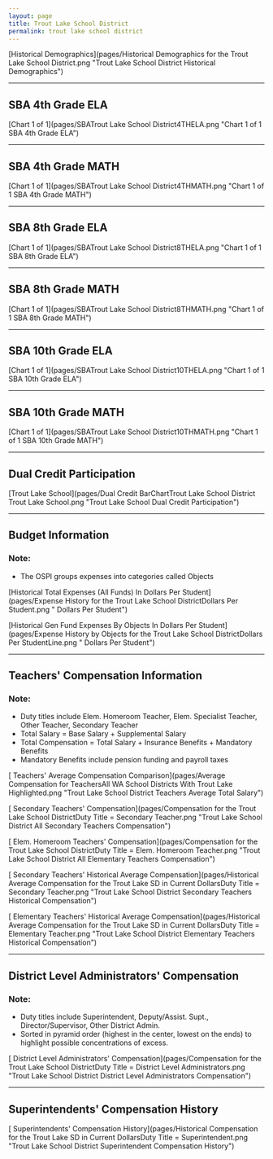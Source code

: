 ```yaml
---
layout: page
title: Trout Lake School District
permalink: trout lake school district
---
```



[Historical Demographics](pages/Historical Demographics for the Trout Lake School District.png "Trout Lake School District Historical Demographics")

___

## SBA 4th Grade ELA

[Chart 1 of 1](pages/SBATrout Lake School District4THELA.png "Chart 1 of 1 SBA 4th Grade ELA")


___

## SBA 4th Grade MATH

[Chart 1 of 1](pages/SBATrout Lake School District4THMATH.png "Chart 1 of 1 SBA 4th Grade MATH")


___

## SBA 8th Grade ELA

[Chart 1 of 1](pages/SBATrout Lake School District8THELA.png "Chart 1 of 1 SBA 8th Grade ELA")


___

## SBA 8th Grade MATH

[Chart 1 of 1](pages/SBATrout Lake School District8THMATH.png "Chart 1 of 1 SBA 8th Grade MATH")


___

## SBA 10th Grade ELA

[Chart 1 of 1](pages/SBATrout Lake School District10THELA.png "Chart 1 of 1 SBA 10th Grade ELA")


___

## SBA 10th Grade MATH

[Chart 1 of 1](pages/SBATrout Lake School District10THMATH.png "Chart 1 of 1 SBA 10th Grade MATH")


___

## Dual Credit Participation

[Trout Lake School](pages/Dual Credit BarChartTrout Lake School District Trout Lake School.png "Trout Lake School Dual Credit Participation")


___

## Budget Information
### Note:
- The OSPI groups expenses into categories called Objects

[Historical Total Expenses (All Funds) In Dollars Per Student](pages/Expense History for the Trout Lake School DistrictDollars Per Student.png " Dollars Per Student")

[Historical Gen Fund Expenses By Objects In Dollars Per Student](pages/Expense History by Objects for the Trout Lake School DistrictDollars Per StudentLine.png " Dollars Per Student")


___

## Teachers' Compensation Information
### Note:
- Duty titles include Elem. Homeroom Teacher, Elem. Specialist Teacher, Other Teacher, Secondary Teacher
- Total Salary = Base Salary + Supplemental Salary
- Total Compensation = Total Salary + Insurance Benefits + Mandatory Benefits
- Mandatory Benefits include pension funding and payroll taxes

[ Teachers' Average Compensation Comparison](pages/Average Compensation for TeachersAll WA School Districts With Trout Lake Highlighted.png "Trout Lake School District Teachers Average Total Salary")

[ Secondary Teachers' Compensation](pages/Compensation for the Trout Lake School DistrictDuty Title = Secondary Teacher.png "Trout Lake School District All Secondary Teachers Compensation")

[ Elem. Homeroom Teachers' Compensation](pages/Compensation for the Trout Lake School DistrictDuty Title = Elem. Homeroom Teacher.png "Trout Lake School District All Elementary Teachers Compensation")

[ Secondary Teachers' Historical Average Compensation](pages/Historical Average Compensation for the Trout Lake SD in Current DollarsDuty Title = Secondary Teacher.png "Trout Lake School District Secondary Teachers Historical Compensation")

[ Elementary Teachers' Historical Average Compensation](pages/Historical Average Compensation for the Trout Lake SD in Current DollarsDuty Title = Elementary Teacher.png "Trout Lake School District Elementary Teachers Historical Compensation")


___

## District Level Administrators' Compensation

### Note:
- Duty titles include Superintendent, Deputy/Assist. Supt., Director/Supervisor, Other District Admin.
- Sorted in pyramid order (highest in the center, lowest on the ends) to highlight possible concentrations of excess.

[ District Level Administrators' Compensation](pages/Compensation for the Trout Lake School DistrictDuty Title = District Level Administrators.png "Trout Lake School District District Level Administrators Compensation")


___

## Superintendents' Compensation History

[ Superintendents' Compensation History](pages/Historical Compensation for the Trout Lake SD in Current DollarsDuty Title = Superintendent.png "Trout Lake School District Superintendent Compensation History")

